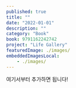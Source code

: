 ```yaml
---
published: true
title: ""
date: "2022-01-01"
description: ""
category: "Book"
book: 9791162242742
project: "Life Gallery"
featuredImage: ./images/
embeddedImagesLocal:
    - ./images/
---
```


여기서부터 추가하면 됩니다!
